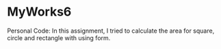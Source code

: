 # MyWorks6
Personal Code: In this assignment, I tried to calculate the area for square, circle and rectangle with using form.
